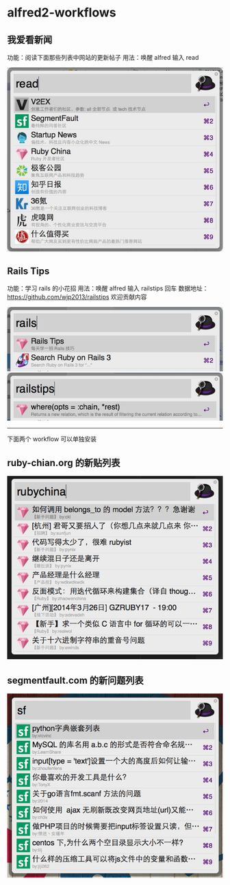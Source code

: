 alfred2-workflows
=================
## 我爱看新闻

功能：阅读下面那些列表中网站的更新帖子
用法：唤醒 alfred 输入 read 

![](screenshots/likeread.png)

## Rails Tips

功能：学习 rails 的小花招
用法：唤醒 alfred 输入 railstips 回车
数据地址：https://github.com/wjp2013/railstips 欢迎贡献内容

![](screenshots/railstips1.png)
![](screenshots/railstips2.png)

---

下面两个 workflow 可以单独安装

## ruby-chian.org 的新贴列表

![](screenshots/rubychina.png)

## segmentfault.com 的新问题列表

![](screenshots/segmentfault.png)